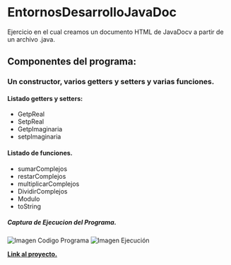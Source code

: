 # EntornosDesarrolloJavaDoc
Ejercicio en el cual creamos un documento HTML de JavaDocv a partir de un archivo .java.
## Componentes del programa:
### Un constructor, varios getters y setters y varias funciones.
#### Listado getters y setters:
- GetpReal
- SetpReal
- GetpImaginaria
- setpImaginaria


#### Listado de funciones.
- sumarComplejos
- restarComplejos
- multiplicarComplejos
- DividirComplejos
- Modulo
- toString

##### Captura de Ejecucion del Programa.
![Imagen Codigo Programa](https://i.imgur.com/Fa3oJL1.png "Codigo Fuente del programa")
![Imagen Ejecución](https://i.imgur.com/MsIZoXX.png)

[__Link al proyecto.__](https://github.com/JulianPerezOrtiz/EntornosDesarrolloJavaDoc)

